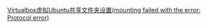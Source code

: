 
[Virtualbox虚拟Ubuntu共享文件夹设置(mounting failed with the error: Protocol error)](http://blog.csdn.net/haydenwang8287/article/details/1753883)